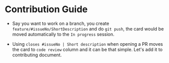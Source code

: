 # Contribution Guide

 - Say you want to work on a branch, you create `feature/#issueNo/ShortDescription` and do `git push`, the card would be moved automatically to the `In progress` session.

 - Using `closes #issueNo | Short description` when opening a PR moves the card to `code review` column and it can be that simple. Let's add it to contributing document.
